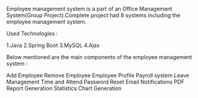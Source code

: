 Employee management system is a part of an Office Management System(Group Project).Complete project had 8 systems including the employee management system.

Used Technologies :

1.Java
2.Spring Boot
3.MySQL
4.Ajax

Below mentioned are the main components of the employee management system :

Add Employee
Remove Employee
Employee Profile
Payroll system
Leave Management
Time and Attend
Password Reset
Email Notifications
PDF Report Generation
Statistics Chart Generation
